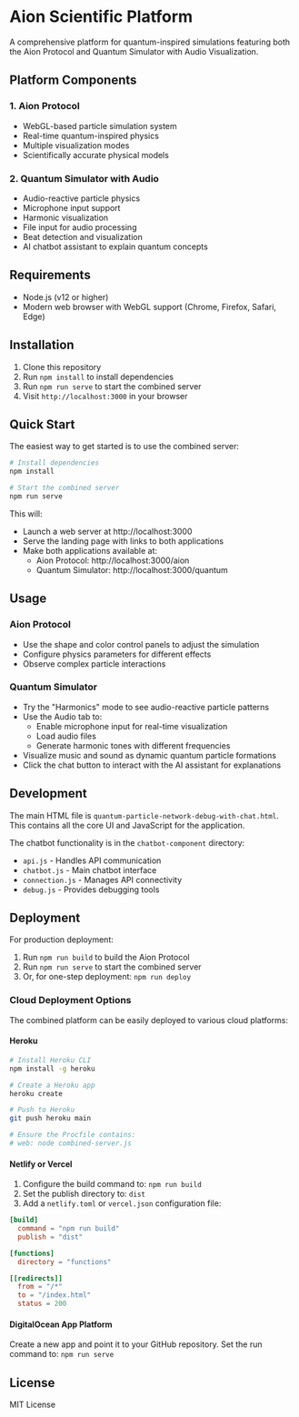 # Aion Scientific Platform

A comprehensive platform for quantum-inspired simulations featuring both the Aion Protocol and Quantum Simulator with Audio Visualization.

## Platform Components

### 1. Aion Protocol
- WebGL-based particle simulation system
- Real-time quantum-inspired physics
- Multiple visualization modes
- Scientifically accurate physical models

### 2. Quantum Simulator with Audio
- Audio-reactive particle physics
- Microphone input support
- Harmonic visualization
- File input for audio processing
- Beat detection and visualization
- AI chatbot assistant to explain quantum concepts

## Requirements

- Node.js (v12 or higher)
- Modern web browser with WebGL support (Chrome, Firefox, Safari, Edge)

## Installation

1. Clone this repository
2. Run `npm install` to install dependencies
3. Run `npm run serve` to start the combined server
4. Visit `http://localhost:3000` in your browser

## Quick Start

The easiest way to get started is to use the combined server:

```bash
# Install dependencies
npm install

# Start the combined server
npm run serve
```

This will:
- Launch a web server at http://localhost:3000
- Serve the landing page with links to both applications
- Make both applications available at:
  - Aion Protocol: http://localhost:3000/aion
  - Quantum Simulator: http://localhost:3000/quantum

## Usage

### Aion Protocol
- Use the shape and color control panels to adjust the simulation
- Configure physics parameters for different effects
- Observe complex particle interactions

### Quantum Simulator
- Try the "Harmonics" mode to see audio-reactive particle patterns
- Use the Audio tab to:
  - Enable microphone input for real-time visualization
  - Load audio files
  - Generate harmonic tones with different frequencies
- Visualize music and sound as dynamic quantum particle formations
- Click the chat button to interact with the AI assistant for explanations

## Development

The main HTML file is `quantum-particle-network-debug-with-chat.html`. This contains all the core UI and JavaScript for the application.

The chatbot functionality is in the `chatbot-component` directory:
- `api.js` - Handles API communication
- `chatbot.js` - Main chatbot interface
- `connection.js` - Manages API connectivity
- `debug.js` - Provides debugging tools

## Deployment

For production deployment:

1. Run `npm run build` to build the Aion Protocol
2. Run `npm run serve` to start the combined server
3. Or, for one-step deployment: `npm run deploy`

### Cloud Deployment Options

The combined platform can be easily deployed to various cloud platforms:

#### Heroku
```bash
# Install Heroku CLI
npm install -g heroku

# Create a Heroku app
heroku create

# Push to Heroku
git push heroku main

# Ensure the Procfile contains:
# web: node combined-server.js
```

#### Netlify or Vercel
1. Configure the build command to: `npm run build`
2. Set the publish directory to: `dist`
3. Add a `netlify.toml` or `vercel.json` configuration file:
```toml
[build]
  command = "npm run build"
  publish = "dist"

[functions]
  directory = "functions"

[[redirects]]
  from = "/*"
  to = "/index.html"
  status = 200
```

#### DigitalOcean App Platform
Create a new app and point it to your GitHub repository.
Set the run command to: `npm run serve`

## License

MIT License
